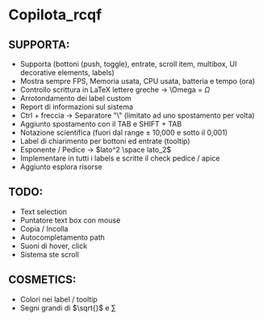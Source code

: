 # Copilota_rcqf

SUPPORTA:
---
- Supporta (bottoni (push, toggle), entrate, scroll item, multibox, UI decorative elements, labels)
- Mostra sempre FPS, Memoria usata, CPU usata, batteria e tempo (ora)
- Controllo scrittura in LaTeX lettere greche -> \Omega = $\Omega$
- Arrotondamento dei label custom
- Report di informazioni sul sistema
- Ctrl + freccia -> Separatore "\\" (limitato ad uno spostamento per volta)
- Aggiunto spostamento con il TAB e SHIFT + TAB
- Notazione scientifica (fuori dal range $\pm$ 10,000 e sotto il 0,001)
- Label di chiarimento per bottoni ed entrate (tooltip)
- Esponente / Pedice -> $lato^2 \space lato_2$
- Implementare in tutti i labels e scritte il check pedice / apice
- Aggiunto esplora risorse

TODO:
---
- Text selection
- Puntatore text box con mouse
- Copia / Incolla
- Autocompletamento path
- Suoni di hover, click
- Sistema ste scroll

COSMETICS:
---
- Colori nei label / tooltip
- Segni grandi di $\sqrt{}$ e $\sum{}$ 